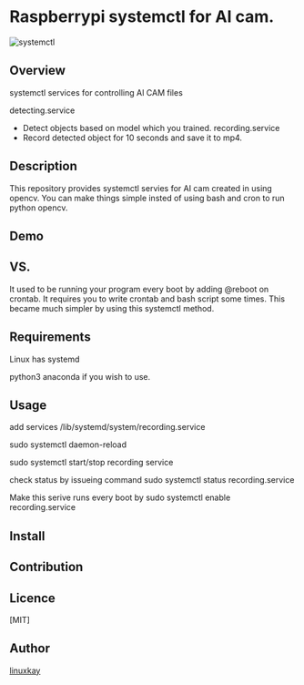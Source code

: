 # Raspberrypi systemctl for AI cam.
![systemctl](https://raw.githubusercontent.com/wiki/linuxkay/raspberrypi_systemctl/images/recording_service.gif)

## Overview

systemctl services for controlling AI CAM
files

detecting.service
- Detect objects based on model which you trained.
recording.service
- Record detected object for 10 seconds and save it to mp4.

## Description
This repository provides systemctl servies for AI cam created in using opencv.
You can make things simple insted of using bash and cron to run python opencv.



## Demo

## VS. 
It used to be running your program every boot by adding @reboot on crontab. It requires you to write crontab and bash script some times.
This became much simpler by using this systemctl method.

## Requirements
Linux has systemd

python3 anaconda if you wish to use.
## Usage
add services /lib/systemd/system/recording.service

sudo systemctl daemon-reload

sudo systemctl start/stop recording service

check status by issueing command 
sudo systemctl status recording.service

Make this serive runs every boot by
sudo systemctl enable recording.service
## Install

## Contribution

## Licence
[MIT]

## Author

[linuxkay](https://github.com/linuxkay)
